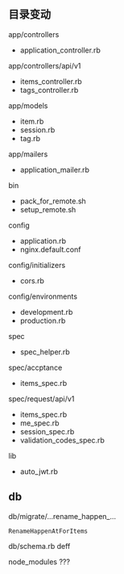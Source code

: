 ## 目录变动

app/controllers
- application_controller.rb

app/controllers/api/v1
- items_controller.rb
- tags_controller.rb

app/models
- item.rb
- session.rb
- tag.rb

app/mailers
- application_mailer.rb

bin
- pack_for_remote.sh
- setup_remote.sh

config
- application.rb
- nginx.default.conf

config/initializers
- cors.rb

config/environments
- development.rb
- production.rb

spec
- spec_helper.rb

spec/accptance
- items_spec.rb

spec/request/api/v1
- items_spec.rb
- me_spec.rb
- session_spec.rb
- validation_codes_spec.rb

lib
- auto_jwt.rb


## db

db/migrate/...rename_happen_...

```
RenameHappenAtForItems
```

db/schema.rb deff

node_modules ???